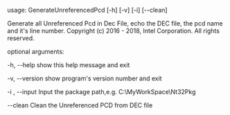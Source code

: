 usage: GenerateUnreferencedPcd [-h] [-v] [-i] [--clean]

Generate all Unreferenced Pcd in Dec File, echo the DEC file, the pcd name and
it's line number. Copyright (c) 2016 - 2018, Intel Corporation. All rights
reserved.

optional arguments:

  -h, --help         show this help message and exit
  
  -v, --version   show program's version number and exit
  
  -i , --input        Input the package path,e.g. C:\MyWorkSpace\Nt32Pkg
  
  --clean             Clean the Unreferenced PCD from DEC file
